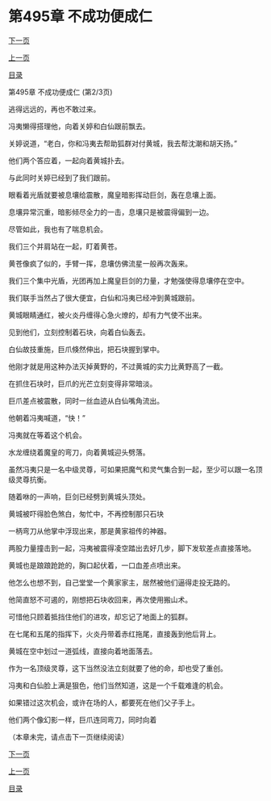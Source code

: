 <h1>第495章   不成功便成仁</h1>
            <div><p><a href="./1484_%E7%AC%AC495%E7%AB%A0_%E4%B8%8D%E6%88%90%E5%8A%9F%E4%BE%BF%E6%88%90%E4%BB%81.md">下一页</a></p><p><a href="./1482_%E7%AC%AC495%E7%AB%A0_%E4%B8%8D%E6%88%90%E5%8A%9F%E4%BE%BF%E6%88%90%E4%BB%81.md">上一页</a></p><p><a href="../">目录</a></p></div>
            <div><p>第495章   不成功便成仁 (第2/3页)</p><p>逃得远远的，再也不敢过来。</p><p>冯夷懒得搭理他，向着关婷和白仙跟前飘去。</p><p>关婷说道，“老白，你和冯夷去帮助狐群对付黄城，我去帮沈潮和胡天扬。”</p><p>他们两个答应着，一起向着黄城扑去。</p><p>与此同时关婷已经到了我们跟前。</p><p>眼看着光盾就要被息壤给震散，魔皇暗影挥动巨剑，轰在息壤上面。</p><p>息壤异常沉重，暗影倾尽全力的一击，息壤只是被震得偏到一边。</p><p>尽管如此，我也有了喘息机会。</p><p>我们三个并肩站在一起，盯着黄苍。</p><p>黄苍像疯了似的，手臂一挥，息壤仿佛流星一般再次轰来。</p><p>我们三个集中光盾，光团再加上魔皇巨剑的力量，才勉强使得息壤停在空中。</p><p>我们联手当然占了很大便宜，白仙和冯夷已经冲到黄城跟前。</p><p>黄城眼睛通红，被火炎丹缠得心急火燎的，却有力气使不出来。</p><p>见到他们，立刻控制着石块，向着白仙轰去。</p><p>白仙故技重施，巨爪倏然伸出，把石块握到掌中。</p><p>他刚才就是用这种办法灭掉黄野的，不过黄城的实力比黄野高了一截。</p><p>在抓住石块时，巨爪的光芒立刻变得非常暗淡。</p><p>巨爪差点被震散，同时一丝血迹从白仙嘴角流出。</p><p>他朝着冯夷喊道，“快！”</p><p>冯夷就在等着这个机会。</p><p>水龙缠绕着魔皇的弯刀，向着黄城迎头劈落。</p><p>虽然冯夷只是一名中级灵尊，可如果把魔气和灵气集合到一起，至少可以跟一名顶级灵尊抗衡。</p><p>随着咻的一声响，巨剑已经劈到黄城头顶处。</p><p>黄城被吓得脸色煞白，匆忙中，不再控制那只石块</p><p>一柄弯刀从他掌中浮现出来，那是黄家祖传的神器。</p><p>两股力量撞击到一起，冯夷被震得凌空踏出去好几步，脚下发软差点直接落地。</p><p>黄城也是踉踉跄跄的，胸口起伏着，一口血差点喷出来。</p><p>他怎么也想不到，自己堂堂一个黄家家主，居然被他们逼得走投无路的。</p><p>他简直怒不可遏的，刚想把石块收回来，再次使用搬山术。</p><p>可惜他只顾着抵挡住他们的进攻，却忘记了地面上的狐群。</p><p>在七尾和五尾的指挥下，火炎丹带着赤红拖尾，直接轰到他后背上。</p><p>黄城在空中划过一道弧线，直接向着地面落去。</p><p>作为一名顶级灵尊，这下当然没法立刻就要了他的命，却也受了重创。</p><p>冯夷和白仙脸上满是狠色，他们当然知道，这是一个千载难逢的机会。</p><p>如果错过这次机会，或许在场的人，都要死在他们父子手上。</p><p>他们两个像幻影一样，巨爪连同弯刀，同时向着</p><p>（本章未完，请点击下一页继续阅读）</p></div>
            <div><p><a href="./1484_%E7%AC%AC495%E7%AB%A0_%E4%B8%8D%E6%88%90%E5%8A%9F%E4%BE%BF%E6%88%90%E4%BB%81.md">下一页</a></p><p><a href="./1482_%E7%AC%AC495%E7%AB%A0_%E4%B8%8D%E6%88%90%E5%8A%9F%E4%BE%BF%E6%88%90%E4%BB%81.md">上一页</a></p><p><a href="../">目录</a></p></div>